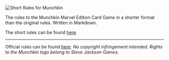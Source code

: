 ![Short Rules for Munchkin](Images/README.png)

The rules to the Munchkin Marvel Edition Card Game in a shorter format than the original rules. Written in Markdown.

The short rules can be found [here](RULES.md).

-----

Official rules can be found [here](http://www.worldofmunchkin.com/rules/munchkin_rules.pdf).
_No copyright infringement intended._
_Rights to the Munchkin logo belong to Steve Jackson Games._
